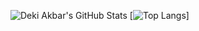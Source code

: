 ![Deki Akbar's GitHub Stats](https://github-readme-stats.vercel.app/api?username=dekiakbar&show_icons=true&&include_all_commits=true&title_color=fff&icon_color=79ff97&text_color=dfdfdf&bg_color=050505)
[![Top Langs](https://github-readme-stats.vercel.app/api?username=dekiakbar&show_icons=true&&include_all_commits=true&title_color=fff&icon_color=79ff97&text_color=dfdfdf&bg_color=050505)]
